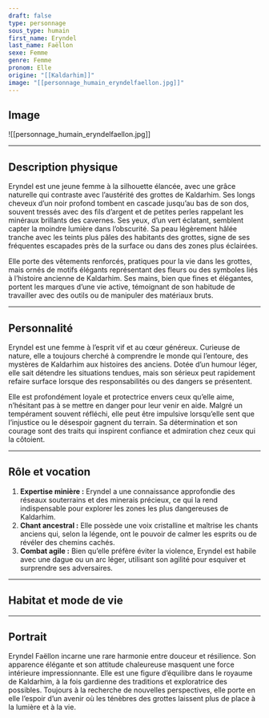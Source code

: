 ```yaml
---
draft: false
type: personnage
sous_type: humain
first_name: Eryndel
last_name: Faëllon
sexe: Femme
genre: Femme
pronom: Elle
origine: "[[Kaldarhim]]"
image: "[[personnage_humain_eryndelfaellon.jpg]]"
---
```


## Image
![[personnage_humain_eryndelfaellon.jpg]]

---

## Description physique

Eryndel est une jeune femme à la silhouette élancée, avec une grâce naturelle qui contraste avec l’austérité des grottes de Kaldarhim. Ses longs cheveux d’un noir profond tombent en cascade jusqu’au bas de son dos, souvent tressés avec des fils d’argent et de petites perles rappelant les minéraux brillants des cavernes. Ses yeux, d’un vert éclatant, semblent capter la moindre lumière dans l’obscurité. Sa peau légèrement hâlée tranche avec les teints plus pâles des habitants des grottes, signe de ses fréquentes escapades près de la surface ou dans des zones plus éclairées.

Elle porte des vêtements renforcés, pratiques pour la vie dans les grottes, mais ornés de motifs élégants représentant des fleurs ou des symboles liés à l’histoire ancienne de Kaldarhim. Ses mains, bien que fines et élégantes, portent les marques d’une vie active, témoignant de son habitude de travailler avec des outils ou de manipuler des matériaux bruts.

---

## Personnalité

Eryndel est une femme à l’esprit vif et au cœur généreux. Curieuse de nature, elle a toujours cherché à comprendre le monde qui l’entoure, des mystères de Kaldarhim aux histoires des anciens. Dotée d’un humour léger, elle sait détendre les situations tendues, mais son sérieux peut rapidement refaire surface lorsque des responsabilités ou des dangers se présentent.

Elle est profondément loyale et protectrice envers ceux qu’elle aime, n’hésitant pas à se mettre en danger pour leur venir en aide. Malgré un tempérament souvent réfléchi, elle peut être impulsive lorsqu’elle sent que l’injustice ou le désespoir gagnent du terrain. Sa détermination et son courage sont des traits qui inspirent confiance et admiration chez ceux qui la côtoient.

---

## Rôle et vocation

1. **Expertise minière :** Eryndel a une connaissance approfondie des réseaux souterrains et des minerais précieux, ce qui la rend indispensable pour explorer les zones les plus dangereuses de Kaldarhim.
2. **Chant ancestral :** Elle possède une voix cristalline et maîtrise les chants anciens qui, selon la légende, ont le pouvoir de calmer les esprits ou de révéler des chemins cachés.
3. **Combat agile :** Bien qu’elle préfère éviter la violence, Eryndel est habile avec une dague ou un arc léger, utilisant son agilité pour esquiver et surprendre ses adversaires.

---

## Habitat et mode de vie



---

## Portrait

Eryndel Faëllon incarne une rare harmonie entre douceur et résilience. Son apparence élégante et son attitude chaleureuse masquent une force intérieure impressionnante. Elle est une figure d’équilibre dans le royaume de Kaldarhim, à la fois gardienne des traditions et exploratrice des possibles. Toujours à la recherche de nouvelles perspectives, elle porte en elle l’espoir d’un avenir où les ténèbres des grottes laissent plus de place à la lumière et à la vie.